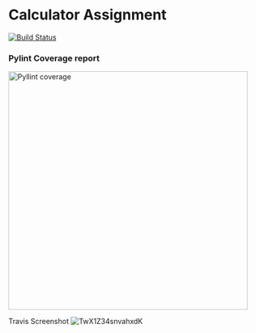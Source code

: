 # Calculator Assignment
[![Build Status](https://app.travis-ci.com/aad84/calc2.svg?branch=main)](https://app.travis-ci.com/aad84/calc2)


### Pylint Coverage report
<img width="472" alt="Pyllint coverage" src="https://user-images.githubusercontent.com/90499269/140925957-798d2134-6f9c-4d45-b3f7-f6c191550daf.png">



Travis Screenshot
![TwX1Z34snvahxdK](https://i.loli.net/2021/11/06/TwX1Z34snvahxdK.png)
